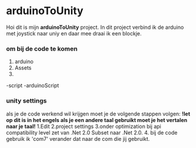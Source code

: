 # arduinoToUnity
Hoi dit is mijn **arduinoToUnity** project.
In dit project verbind ik de arduino met joystick naar uniy en daar mee draai ik een blockje.
### om bij de code te komen
1. arduino
2. Assets
3. 
  -script 
  -arduinoScript
  
### unity settings
als je de code werkend wil krijgen moet je de volgende stappen volgen:
**!let op dit is in het engels als je een andere taal gebruikt moet je het vertalen naar je taal!**
1.Edit
2.project settings
3.onder optimization bij api compatibility level zet van .Net 2.0 Subset naar .Net 2.0.
4. bij de code gebruik ik 'com7' verander dat naar de com die jij gebruikt.

  
